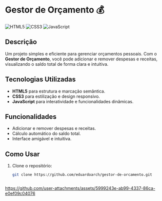 
# Gestor de Orçamento 💰

![HTML5](https://img.shields.io/badge/HTML5-E34F26?style=for-the-badge&logo=html5&logoColor=white)
![CSS3](https://img.shields.io/badge/CSS3-1572B6?style=for-the-badge&logo=css3&logoColor=white)
![JavaScript](https://img.shields.io/badge/JavaScript-F7DF1E?style=for-the-badge&logo=javascript&logoColor=black)

## Descrição

Um projeto simples e eficiente para gerenciar orçamentos pessoais. Com o **Gestor de Orçamento**, você pode adicionar e remover despesas e receitas, visualizando o saldo total de forma clara e intuitiva.

## Tecnologias Utilizadas

- **HTML5** para estrutura e marcação semântica.
- **CSS3** para estilização e design responsivo.
- **JavaScript** para interatividade e funcionalidades dinâmicas.

## Funcionalidades

- Adicionar e remover despesas e receitas.
- Cálculo automático do saldo total.
- Interface amigável e intuitiva.

## Como Usar

1. Clone o repositório:
   ```bash
   git clone https://github.com/eduardoarch/gestor-de-orcamento.git



https://github.com/user-attachments/assets/5999243e-ab99-4337-86ca-e0ef09c04076



